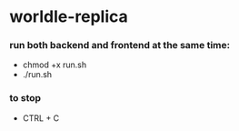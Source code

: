 # worldle-replica

### run both backend and frontend at the same time:

- chmod +x run.sh
- ./run.sh

### to stop
- CTRL + C
